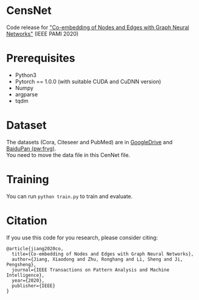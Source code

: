 # CensNet
Code release for ["Co-embedding of Nodes and Edges with Graph Neural Networks"](https://arxiv.org/abs/2010.13242) (IEEE PAMI 2020)

# Prerequisites
* Python3
* Pytorch == 1.0.0 (with suitable CUDA and CuDNN version)
* Numpy
* argparse
* tqdm

# Dataset
The datasets (Cora, Citeseer and PubMed) are in [GoogleDrive](https://drive.google.com/file/d/1TXVTe2saZ80d26X5zhkqObhfhhTm6vyl/view?usp=sharing) and [BaiduPan (pw:frvg)](https://pan.baidu.com/s/1d5D5qApPvlYVdV5qWlUIgA).  
You need to move the data file in this CenNet file.

# Training
You can run `python train.py` to train and evaluate.

# Citation
If you use this code for you research, please consider citing:  
```
@article{jiang2020co,
  title={Co-embedding of Nodes and Edges with Graph Neural Networks},
  author={Jiang, Xiaodong and Zhu, Ronghang and Li, Sheng and Ji, Pengsheng},
  journal={IEEE Transactions on Pattern Analysis and Machine Intelligence},
  year={2020},
  publisher={IEEE}
}
```
